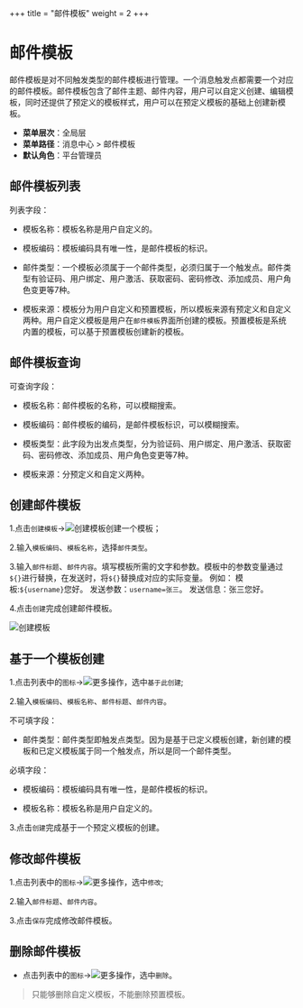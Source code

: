 +++
title = "邮件模板"
weight = 2
+++

# 邮件模板

邮件模板是对不同触发类型的邮件模板进行管理。一个消息触发点都需要一个对应的邮件模板。邮件模板包含了邮件主题、邮件内容，用户可以自定义创建、编辑模板，同时还提供了预定义的模板样式，用户可以在预定义模板的基础上创建新模板。

- **菜单层次**：全局层
- **菜单路径**：消息中心 > 邮件模板
- **默认角色**：平台管理员

## 邮件模板列表

列表字段：

- 模板名称：模板名称是用户自定义的。

- 模板编码：模板编码具有唯一性，是邮件模板的标识。

- 邮件类型：一个模板必须属于一个邮件类型，必须归属于一个触发点。邮件类型有验证码、用户绑定、用户激活、获取密码、密码修改、添加成员、用户角色变更等7种。

- 模板来源：模板分为用户自定义和预置模板，所以模板来源有预定义和自定义两种。用户自定义模板是用户在`邮件模板`界面所创建的模板。预置模板是系统内置的模板，可以基于预置模板创建新的模板。

## 邮件模板查询

可查询字段：

- 模板名称：邮件模板的名称，可以模糊搜索。

- 模板编码：邮件模板的编码，是邮件模板标识，可以模糊搜索。

- 模板类型：此字段为出发点类型，分为验证码、用户绑定、用户激活、获取密码、密码修改、添加成员、用户角色变更等7种。

- 模板来源：分预定义和自定义两种。

## 创建邮件模板

1.点击`创建模板`→![创建模板](/docs/user-guide/system-configuration/message/image/create.png)创建一个模板；

2.输入`模板编码`、`模板名称`，选择`邮件类型`。

3.输入`邮件标题`、`邮件内容`。填写模板所需的文字和参数。模板中的参数变量通过`${}`进行替换，在发送时，将`${}`替换成对应的实际变量。
    例如：
    模板:`${username}`您好。
    发送参数：`username=张三`。
    发送信息：张三您好。

4.点击`创建`完成创建邮件模板。

![创建模板](/docs/user-guide/system-configuration/message/image/create-etemp.png)

## 基于一个模板创建

1.点击列表中的`图标`→![更多操作](/docs/user-guide/system-configuration/message/image/detail_button.png)，选中`基于此创建`;

2.输入`模板编码`、`模板名称`、`邮件标题`、`邮件内容`。

不可填字段：

- 邮件类型：邮件类型即触发点类型。因为是基于已定义模板创建，新创建的模板和已定义模板属于同一个触发点，所以是同一个邮件类型。

必填字段：

- 模板编码：模板编码具有唯一性，是邮件模板的标识。

- 模板名称：模板名称是用户自定义的。

3.点击`创建`完成基于一个预定义模板的创建。

## 修改邮件模板

1.点击列表中的`图标`→![更多操作](/docs/user-guide/system-configuration/message/image/detail_button.png)，选中`修改`;

2.输入`邮件标题`、`邮件内容`。

3.点击`保存`完成修改邮件模板。

## 删除邮件模板

- 点击列表中的`图标`→![更多操作](/docs/user-guide/system-configuration/message/image/detail_button.png)，选中`删除`。
<blockquote class="note">
          只能够删除自定义模板，不能删除预置模板。
      </blockquote>